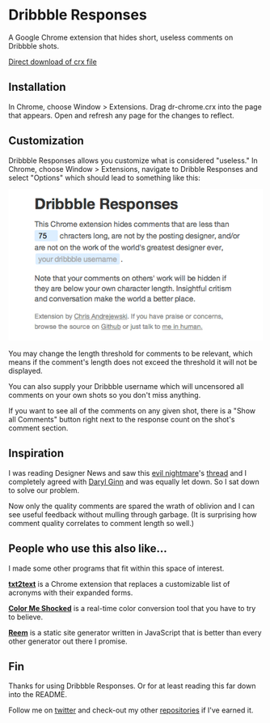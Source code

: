 Dribbble Responses
==================

A Google Chrome extension that hides short, useless comments on Dribbble shots.

[Direct download of crx file](https://github.com/andrejewski/dribbble-responses/blob/master/dr-chrome.crx?raw=true)

## Installation

In Chrome, choose Window > Extensions. Drag dr-chrome.crx into the page that appears.
Open and refresh any page for the changes to reflect.

## Customization

Dribbble Responses allows you customize what is considered "useless." In Chrome, choose Window > Extensions, navigate to Dribble Responses and select "Options" which should lead to something like this:

![Dribble Responses Settings](https://github.com/andrejewski/dribbble-responses/blob/master/dr-chrome/dribbble-response-settings.png?raw=true)

You may change the length threshold for comments to be relevant, which means if the comment's length does not exceed the threshold it will not be displayed. 

You can also supply your Dribbble username which will uncensored all comments on your own shots so you don't miss anything.

If you want to see all of the comments on any given shot, there is a "Show all Comments" button right next to the response count on the shot's comment section.

## Inspiration

I was reading Designer News and saw this [evil nightmare](https://chrome.google.com/webstore/detail/dribbble-random-comments/hiafieffmjgfdkkangdicdiolccjelkf)'s [thread](https://news.layervault.com/stories/27202-dribbble-comments--chrome-extension) and I completely agreed with [Daryl Ginn](https://news.layervault.com/u/154/daryl-ginn) and was equally let down. So I sat down to solve our problem. 

Now only the quality comments are spared the wrath of oblivion and I can see useful feedback without mulling through garbage. (It is surprising how comment quality correlates to comment length so well.)

## People who use this also like...

I made some other programs that fit within this space of interest. 

[**txt2text**](https://github.com/andrejewski/txt2text) is a Chrome extension that replaces a customizable list of acronyms with their expanded forms.

[**Color Me Shocked**](http://chrisandrejewski.com/project/color-me-shocked/) is a real-time color conversion tool that you have to try to believe.

[**Reem**](https://github.com/andrejewski/reem) is a static site generator written in JavaScript that is better than every other generator out there I promise. 

## Fin

Thanks for using Dribbble Responses. Or for at least reading this far down into the README.

Follow me on [twitter](http://twitter.com/compooter) and check-out my other [repositories](http://github.com/andrejewski) if I've earned it.

